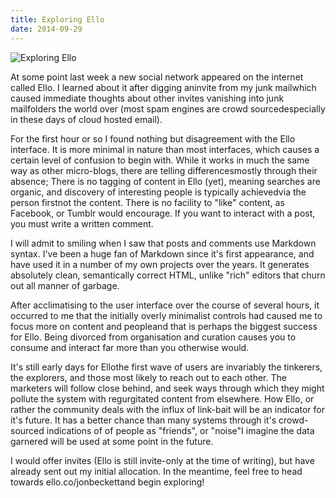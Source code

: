 ```yaml
---
title: Exploring Ello
date: 2014-09-29
---
```


![Exploring Ello](https://source.unsplash.com/qTpc0Vj4YoE/1600x900)

At some point last week a new social network appeared on the internet called Ello. I learned about it after digging aninvite from my junk mailwhich caused immediate thoughts about other invites vanishing into junk mailfolders the world over (most spam engines are crowd sourcedespecially in these days of cloud hosted email).

For the first hour or so I found nothing but disagreement with the Ello interface. It is more minimal in nature than most interfaces, which causes a certain level of confusion to begin with. While it works in much the same way as other micro-blogs, there are telling differencesmostly through their absence; There is no tagging of content in Ello (yet), meaning searches are organic, and discovery of interesting people is typically achievedvia the person firstnot the content. There is no facility to "like" content, as Facebook, or Tumblr would encourage. If you want to interact with a post, you must write a written comment.

I will admit to smiling when I saw that posts and comments use Markdown syntax. I've been a huge fan of Markdown since it's first appearance, and have used it in a number of my own projects over the years. It generates absolutely clean, semantically correct HTML, unlike "rich" editors that churn out all manner of garbage.

After acclimatising to the user interface over the course of several hours, it occurred to me that the initially overly minimalist controls had caused me to focus more on content and peopleand that is perhaps the biggest success for Ello. Being divorced from organisation and curation causes you to consume and interact far more than you otherwise would.

It's still early days for Ellothe first wave of users are invariably the tinkerers, the explorers, and those most likely to reach out to each other. The marketers will follow close behind, and seek ways through which they might pollute the system with regurgitated content from elsewhere. How Ello, or rather the community deals with the influx of link-bait will be an indicator for it's future. It has a better chance than many systems through it's crowd-sourced indications of of people as "friends", or "noise"I imagine the data garnered will be used at some point in the future.

I would offer invites (Ello is still invite-only at the time of writing), but have already sent out my initial allocation. In the meantime, feel free to head towards ello.co/jonbeckettand begin exploring!